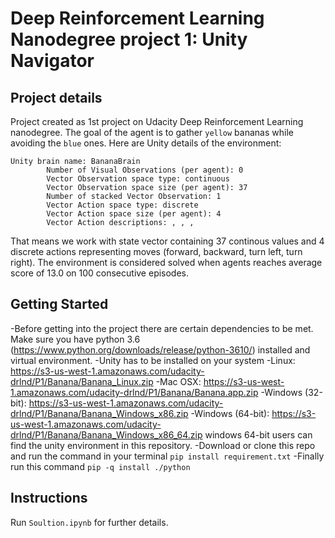 # Deep Reinforcement Learning Nanodegree project 1: Unity Navigator



## Project details

Project created as 1st project on Udacity Deep Reinforcement Learning nanodegree. The goal of the agent is to gather `yellow` bananas while avoiding the `blue` ones. Here are Unity details of the environment:

```
Unity brain name: BananaBrain
        Number of Visual Observations (per agent): 0
        Vector Observation space type: continuous
        Vector Observation space size (per agent): 37
        Number of stacked Vector Observation: 1
        Vector Action space type: discrete
        Vector Action space size (per agent): 4
        Vector Action descriptions: , , , 
```

That means we work with state vector containing 37 continous values and 4 discrete actions representing moves (forward, backward, turn left, turn right). The environment is considered solved when agents reaches average score of 13.0 on 100 consecutive episodes.

## Getting Started

-Before getting into the project there are certain dependencies to be met. Make sure you have python 3.6 (https://www.python.org/downloads/release/python-3610/) installed and virtual environment.
-Unity has to be installed on your system 
  -Linux: https://s3-us-west-1.amazonaws.com/udacity-drlnd/P1/Banana/Banana_Linux.zip
  -Mac OSX: https://s3-us-west-1.amazonaws.com/udacity-drlnd/P1/Banana/Banana.app.zip
  -Windows (32-bit): https://s3-us-west-1.amazonaws.com/udacity-drlnd/P1/Banana/Banana_Windows_x86.zip
  -Windows (64-bit): https://s3-us-west-1.amazonaws.com/udacity-drlnd/P1/Banana/Banana_Windows_x86_64.zip windows 64-bit users can find the unity environment in this repository.
 -Download or clone this repo and run the command in your terminal `pip install requirement.txt`
 -Finally run this command `pip -q install ./python`

## Instructions

Run `Soultion.ipynb` for further details.
